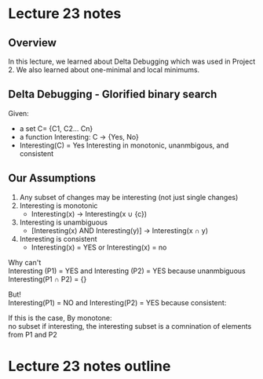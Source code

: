 # Lecture 23 notes

## Overview
In this lecture, we learned about Delta Debugging which was used in 
Project 2. We also learned about one-minimal and local minimums.

## Delta Debugging - Glorified binary search
Given:
- a set C= {C1, C2... Cn} 
- a function Interesting: C -> {Yes, No}
- Interesting(C) = Yes
Interesting in monotonic, unanmbigous, and consistent

## Our Assumptions
1. Any subset of changes may be interesting (not just single changes)
2. Interesting is monotonic
    - Interesting(x) -> Interesting(x ∪ {c})
3. Interesting is unambiguous
    - [Interesting(x) AND Interesting(y)] -> Interesting(x ∩ y)
4. Interesting is consistent 
    - Interesting(x) = YES or Interesting(x) = no

Why can't <br /> 
Interesting (P1) = YES and Interesting (P2) = YES
because unanmbiguous Interesting(P1 ∩ P2) = {}

But!<br /> 
Interesting(P1) = NO and Interesting(P2) = YES because consistent: <br /> 

If this is the case, By monotone:
<br /> no subset if interesting, the interesting subset is a comnination of elements from P1 and P2

# Lecture 23 notes outline


